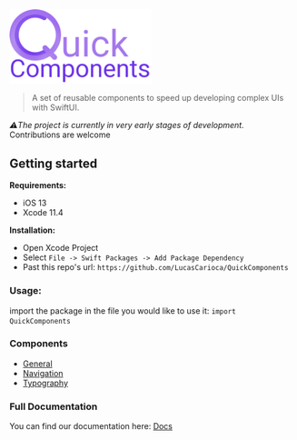 <img src="assets/banner.png" width="250"/>

> A set of reusable components to speed up developing complex UIs with SwiftUI.

*⚠️The project is currently in very early stages of development.*
Contributions are welcome

## Getting started

**Requirements:**
- iOS 13 
- Xcode 11.4

**Installation:**
- Open Xcode Project
- Select `File -> Swift Packages -> Add Package Dependency` 
- Past this repo's url: `https://github.com/LucasCarioca/QuickComponents`

### Usage:

import the package in the file you would like to use it: `import QuickComponents`

### Components

- [General](docs/generalComponents.md)
- [Navigation](docs/navigation.md)
- [Typography](docs/typography.md) 
### Full Documentation

You can find our documentation here: [Docs](https://quickcomponents.lucasdesouza.net)

